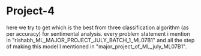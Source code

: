 # Project-4
here we try to get which is the best from three classification algorithm (as per accuracy) for sentimental analysis.
every problem statement i mention in "rishabh_ML_MAJOR_PROJECT_JULY_BATCH_1_ML07B1" and all the step of making this model I mentioned in "major_project_of_ML_july_ML07B1". 
